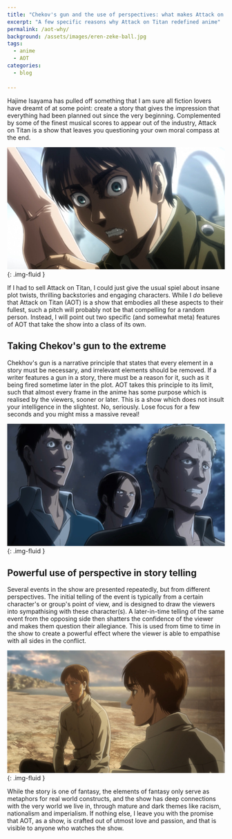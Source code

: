 ```yaml
---
title: "Chekov's gun and the use of perspectives: what makes Attack on Titan special"
excerpt: "A few specific reasons why Attack on Titan redefined anime"
permalink: /aot-why/
background: /assets/images/eren-zeke-ball.jpg
tags:
  - anime
  - AOT
categories:
  - blog

---
```


Hajime Isayama has pulled off something that I am sure all fiction lovers have dreamt of at some point: create a story that gives the impression that everything had been planned out since the very beginning. Complemented by some of the finest musical scores to appear out of the industry, Attack on Titan is a show that leaves you questioning your own moral compass at the end. 

![](/assets/images/eren-face.jpg){: .img-fluid }

If I had to sell Attack on Titan, I could just give the usual spiel about insane plot twists, thrilling backstories and engaging characters. While I *do* believe that Attack on Titan (AOT) is a show that embodies all these aspects to their fullest, such a pitch will probably not be that compelling for a random person. Instead, I will point out two specific (and somewhat meta) features of AOT that take the show into a class of its own.

## Taking Chekov's gun to the extreme
Chekhov's gun is a narrative principle that states that every element in a story must be necessary, and irrelevant elements should be removed. If a writer features a gun in a story, there must be a reason for it, such as it being fired sometime later in the plot. AOT takes this principle to its limit, such that almost every frame in the anime has some purpose which is realised by the viewers, sooner or later. This is a show which does not insult your intelligence in the slightest. No, seriously. Lose focus for a few seconds and you might miss a massive reveal!

![](/assets/images/reiner-bert-face.jpg){: .img-fluid }

## Powerful use of perspective in story telling
Several events in the show are presented repeatedly, but from different perspectives. The initial telling of the event is typically from a certain character's or group's point of view, and is designed to draw the viewers into sympathising with these character(s). A later-in-time telling of the same event from the opposing side then shatters the confidence of the viewer and makes them question their allegiance. This is used from time to time in the show to create a powerful effect where the viewer is able to empathise with all sides in the conflict.

![](/assets/images/owl-eren.jpg){: .img-fluid }

While the story is one of fantasy, the elements of fantasy only serve as metaphors for real world constructs, and the show has deep connections with the very world we live in, through mature and dark themes like racism, nationalism and imperialism. If nothing else, I leave you with the promise that AOT, as a show, is crafted out of utmost love and passion, and that is visible to anyone who watches the show.
